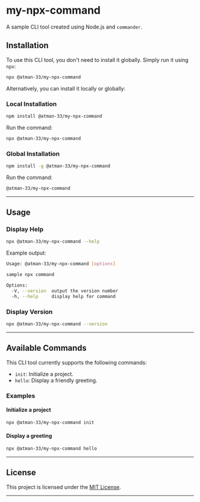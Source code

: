 # my-npx-command

A sample CLI tool created using Node.js and `commander`.

## Installation

To use this CLI tool, you don't need to install it globally. Simply run it using `npx`:

```bash
npx @atman-33/my-npx-command
```

Alternatively, you can install it locally or globally:

### Local Installation

```bash
npm install @atman-33/my-npx-command
```

Run the command:

```bash
npx @atman-33/my-npx-command
```

### Global Installation

```bash
npm install -g @atman-33/my-npx-command
```

Run the command:

```bash
@atman-33/my-npx-command
```

---

## Usage

### Display Help

```bash
npx @atman-33/my-npx-command --help
```

Example output:

```sh
Usage: @atman-33/my-npx-command [options]

sample npx command

Options:
  -V, --version  output the version number
  -h, --help     display help for command
```

### Display Version

```bash
npx @atman-33/my-npx-command --version
```

---

## Available Commands

This CLI tool currently supports the following commands:

- `init`: Initialize a project.
- `hello`: Display a friendly greeting.

### Examples

#### Initialize a project

```bash
npx @atman-33/my-npx-command init
```

#### Display a greeting

```bash
npx @atman-33/my-npx-command hello
```

---

## License

This project is licensed under the [MIT License](LICENSE).

---
